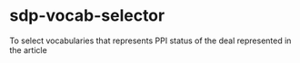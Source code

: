 # sdp-vocab-selector
To select vocabularies that represents PPI status of the deal represented in the article
